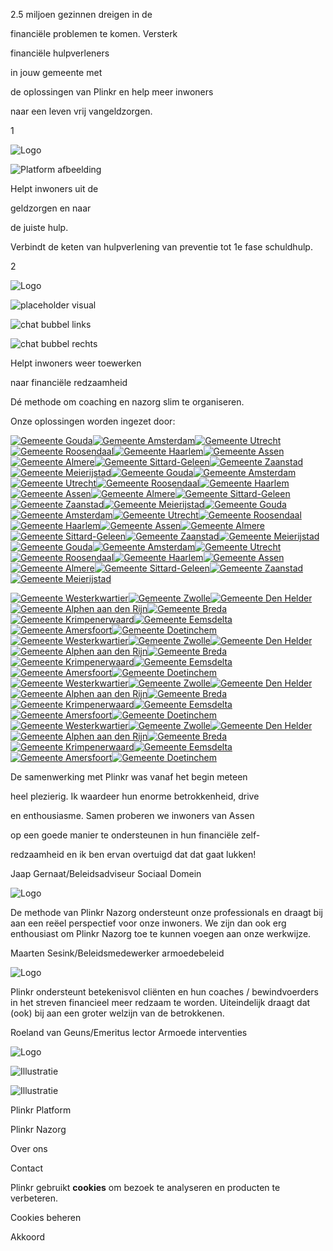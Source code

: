 2.5 miljoen gezinnen dreigen in de

financiële problemen te komen. Versterk

financiële hulpverleners

in jouw gemeente met

de oplossingen van Plinkr en help meer inwoners

naar een leven vrij vangeldzorgen.

1

![Logo](<Base64-Image-Removed>)

![Platform afbeelding](https://www.plinkr.nl/static/platform-card-visual-108af353a171de767ade278df5b91f0d.svg)

Helpt inwoners uit de

geldzorgen en naar

de juiste hulp.

Verbindt de keten van hulpverlening van preventie tot 1e fase schuldhulp.

2

![Logo](<Base64-Image-Removed>)

![placeholder visual](https://www.plinkr.nl/static/hub-visual-ff386d5abef938cef3e31376f7994aeb.svg)

![chat bubbel links](<Base64-Image-Removed>)

![chat bubbel rechts](<Base64-Image-Removed>)

Helpt inwoners  weer  toewerken

naar  financiële  redzaamheid

Dé methode om coaching en nazorg slim te organiseren.

Onze  oplossingen worden ingezet door:

[![Gemeente Gouda](https://www.plinkr.nl/static/logo-gouda-night-5e2d04529df2eadd98c80b4efd611a99.svg)](https://www.gouda.nl/)[![Gemeente Amsterdam](<Base64-Image-Removed>)](https://www.amsterdam.nl/)[![Gemeente Utrecht](https://www.plinkr.nl/static/logo-utrecht-night-1fe2792bfbd32c9429722a7c24e9dcf3.svg)](https://www.utrecht.nl/)[![Gemeente Roosendaal](<Base64-Image-Removed>)](https://www.roosendaal.nl/)[![Gemeente Haarlem](https://www.plinkr.nl/static/logo-haarlem-night-ef990760bc61b6a5fab86aafaff198c1.svg)](https://www.haarlem.nl/)[![Gemeente Assen](<Base64-Image-Removed>)](https://www.assen.nl/)[![Gemeente Almere](<Base64-Image-Removed>)](https://www.almere.nl/)[![Gemeente Sittard-Geleen](<Base64-Image-Removed>)](https://www.sittard-geleen.nl/)[![Gemeente Zaanstad](<Base64-Image-Removed>)](https://www.zaanstad.nl/)[![Gemeente Meierijstad](<Base64-Image-Removed>)](https://www.meierijstad.nl/)[![Gemeente Gouda](https://www.plinkr.nl/static/logo-gouda-night-5e2d04529df2eadd98c80b4efd611a99.svg)](https://www.gouda.nl/)[![Gemeente Amsterdam](<Base64-Image-Removed>)](https://www.amsterdam.nl/)[![Gemeente Utrecht](https://www.plinkr.nl/static/logo-utrecht-night-1fe2792bfbd32c9429722a7c24e9dcf3.svg)](https://www.utrecht.nl/)[![Gemeente Roosendaal](<Base64-Image-Removed>)](https://www.roosendaal.nl/)[![Gemeente Haarlem](https://www.plinkr.nl/static/logo-haarlem-night-ef990760bc61b6a5fab86aafaff198c1.svg)](https://www.haarlem.nl/)[![Gemeente Assen](<Base64-Image-Removed>)](https://www.assen.nl/)[![Gemeente Almere](<Base64-Image-Removed>)](https://www.almere.nl/)[![Gemeente Sittard-Geleen](<Base64-Image-Removed>)](https://www.sittard-geleen.nl/)[![Gemeente Zaanstad](<Base64-Image-Removed>)](https://www.zaanstad.nl/)[![Gemeente Meierijstad](<Base64-Image-Removed>)](https://www.meierijstad.nl/)[![Gemeente Gouda](https://www.plinkr.nl/static/logo-gouda-night-5e2d04529df2eadd98c80b4efd611a99.svg)](https://www.gouda.nl/)[![Gemeente Amsterdam](<Base64-Image-Removed>)](https://www.amsterdam.nl/)[![Gemeente Utrecht](https://www.plinkr.nl/static/logo-utrecht-night-1fe2792bfbd32c9429722a7c24e9dcf3.svg)](https://www.utrecht.nl/)[![Gemeente Roosendaal](<Base64-Image-Removed>)](https://www.roosendaal.nl/)[![Gemeente Haarlem](https://www.plinkr.nl/static/logo-haarlem-night-ef990760bc61b6a5fab86aafaff198c1.svg)](https://www.haarlem.nl/)[![Gemeente Assen](<Base64-Image-Removed>)](https://www.assen.nl/)[![Gemeente Almere](<Base64-Image-Removed>)](https://www.almere.nl/)[![Gemeente Sittard-Geleen](<Base64-Image-Removed>)](https://www.sittard-geleen.nl/)[![Gemeente Zaanstad](<Base64-Image-Removed>)](https://www.zaanstad.nl/)[![Gemeente Meierijstad](<Base64-Image-Removed>)](https://www.meierijstad.nl/)[![Gemeente Gouda](https://www.plinkr.nl/static/logo-gouda-night-5e2d04529df2eadd98c80b4efd611a99.svg)](https://www.gouda.nl/)[![Gemeente Amsterdam](<Base64-Image-Removed>)](https://www.amsterdam.nl/)[![Gemeente Utrecht](https://www.plinkr.nl/static/logo-utrecht-night-1fe2792bfbd32c9429722a7c24e9dcf3.svg)](https://www.utrecht.nl/)[![Gemeente Roosendaal](<Base64-Image-Removed>)](https://www.roosendaal.nl/)[![Gemeente Haarlem](https://www.plinkr.nl/static/logo-haarlem-night-ef990760bc61b6a5fab86aafaff198c1.svg)](https://www.haarlem.nl/)[![Gemeente Assen](<Base64-Image-Removed>)](https://www.assen.nl/)[![Gemeente Almere](<Base64-Image-Removed>)](https://www.almere.nl/)[![Gemeente Sittard-Geleen](<Base64-Image-Removed>)](https://www.sittard-geleen.nl/)[![Gemeente Zaanstad](<Base64-Image-Removed>)](https://www.zaanstad.nl/)[![Gemeente Meierijstad](<Base64-Image-Removed>)](https://www.meierijstad.nl/)

[![Gemeente Westerkwartier](<Base64-Image-Removed>)](https://www.westerkwartier.nl/)[![Gemeente Zwolle](<Base64-Image-Removed>)](https://www.zwolle.nl/)[![Gemeente Den Helder](<Base64-Image-Removed>)](https://www.denhelder.nl/)[![Gemeente Alphen aan den Rijn](<Base64-Image-Removed>)](https://www.alphenaandenrijn.nl/)[![Gemeente Breda](<Base64-Image-Removed>)](https://www.breda.nl/)[![Gemeente Krimpenerwaard](https://www.plinkr.nl/static/logo-krimpenerwaard-night-9315ca9acef721733ac17e1e0aa7909e.svg)](https://www.krimpenerwaard.nl/)[![Gemeente Eemsdelta](<Base64-Image-Removed>)](https://www.eemsdelta.nl/)[![Gemeente Amersfoort](<Base64-Image-Removed>)](https://www.amersfoort.nl/)[![Gemeente Doetinchem](https://www.plinkr.nl/static/logo-doetinchem-night-55ed1df83aae4cf0c64f9adc99bc31d8.webp)](https://www.doetinchem.nl/)[![Gemeente Westerkwartier](<Base64-Image-Removed>)](https://www.westerkwartier.nl/)[![Gemeente Zwolle](<Base64-Image-Removed>)](https://www.zwolle.nl/)[![Gemeente Den Helder](<Base64-Image-Removed>)](https://www.denhelder.nl/)[![Gemeente Alphen aan den Rijn](<Base64-Image-Removed>)](https://www.alphenaandenrijn.nl/)[![Gemeente Breda](<Base64-Image-Removed>)](https://www.breda.nl/)[![Gemeente Krimpenerwaard](https://www.plinkr.nl/static/logo-krimpenerwaard-night-9315ca9acef721733ac17e1e0aa7909e.svg)](https://www.krimpenerwaard.nl/)[![Gemeente Eemsdelta](<Base64-Image-Removed>)](https://www.eemsdelta.nl/)[![Gemeente Amersfoort](<Base64-Image-Removed>)](https://www.amersfoort.nl/)[![Gemeente Doetinchem](https://www.plinkr.nl/static/logo-doetinchem-night-55ed1df83aae4cf0c64f9adc99bc31d8.webp)](https://www.doetinchem.nl/)[![Gemeente Westerkwartier](<Base64-Image-Removed>)](https://www.westerkwartier.nl/)[![Gemeente Zwolle](<Base64-Image-Removed>)](https://www.zwolle.nl/)[![Gemeente Den Helder](<Base64-Image-Removed>)](https://www.denhelder.nl/)[![Gemeente Alphen aan den Rijn](<Base64-Image-Removed>)](https://www.alphenaandenrijn.nl/)[![Gemeente Breda](<Base64-Image-Removed>)](https://www.breda.nl/)[![Gemeente Krimpenerwaard](https://www.plinkr.nl/static/logo-krimpenerwaard-night-9315ca9acef721733ac17e1e0aa7909e.svg)](https://www.krimpenerwaard.nl/)[![Gemeente Eemsdelta](<Base64-Image-Removed>)](https://www.eemsdelta.nl/)[![Gemeente Amersfoort](<Base64-Image-Removed>)](https://www.amersfoort.nl/)[![Gemeente Doetinchem](https://www.plinkr.nl/static/logo-doetinchem-night-55ed1df83aae4cf0c64f9adc99bc31d8.webp)](https://www.doetinchem.nl/)[![Gemeente Westerkwartier](<Base64-Image-Removed>)](https://www.westerkwartier.nl/)[![Gemeente Zwolle](<Base64-Image-Removed>)](https://www.zwolle.nl/)[![Gemeente Den Helder](<Base64-Image-Removed>)](https://www.denhelder.nl/)[![Gemeente Alphen aan den Rijn](<Base64-Image-Removed>)](https://www.alphenaandenrijn.nl/)[![Gemeente Breda](<Base64-Image-Removed>)](https://www.breda.nl/)[![Gemeente Krimpenerwaard](https://www.plinkr.nl/static/logo-krimpenerwaard-night-9315ca9acef721733ac17e1e0aa7909e.svg)](https://www.krimpenerwaard.nl/)[![Gemeente Eemsdelta](<Base64-Image-Removed>)](https://www.eemsdelta.nl/)[![Gemeente Amersfoort](<Base64-Image-Removed>)](https://www.amersfoort.nl/)[![Gemeente Doetinchem](https://www.plinkr.nl/static/logo-doetinchem-night-55ed1df83aae4cf0c64f9adc99bc31d8.webp)](https://www.doetinchem.nl/)

De samenwerking met Plinkr was vanaf het begin meteen

heel plezierig. Ik waardeer hun enorme betrokkenheid, drive

en enthousiasme. Samen proberen we inwoners  van Assen

op een goede manier te ondersteunen  in hun financiële zelf-

redzaamheid en ik ben ervan overtuigd dat dat gaat lukken!

Jaap Gernaat/Beleidsadviseur Sociaal Domein

![Logo](https://www.plinkr.nl/static/logo-assen-49f437339b49182636aaa996d0b1e40b.svg)

De methode van Plinkr Nazorg ondersteunt onze professionals en draagt bij aan een reëel perspectief voor onze inwoners. We zijn dan ook erg enthousiast om Plinkr Nazorg toe te kunnen voegen aan onze werkwijze.

Maarten Sesink/Beleidsmedewerker armoedebeleid

![Logo](https://www.plinkr.nl/static/logo-doetinchem-5c94e5fa7eab1fe160f6b5d8a45a903f.webp)

Plinkr ondersteunt betekenisvol cliënten en hun coaches / bewindvoerders in het streven financieel meer redzaam te worden. Uiteindelijk draagt dat (ook) bij aan een groter welzijn van de betrokkenen.

Roeland van Geuns/Emeritus lector Armoede interventies

![Logo](https://www.plinkr.nl/static/logo-hva-a6404855ff20912b5744e53a2437ee2a.webp)

![Illustratie](https://www.plinkr.nl/static/home-cards-card-72c0caf478c8b65bfefb318db0c66796.svg)

![Illustratie](<Base64-Image-Removed>)

Plinkr Platform

Plinkr Nazorg

Over ons

Contact

Plinkr gebruikt **cookies** om bezoek te analyseren en producten te verbeteren.

Cookies beheren

Akkoord